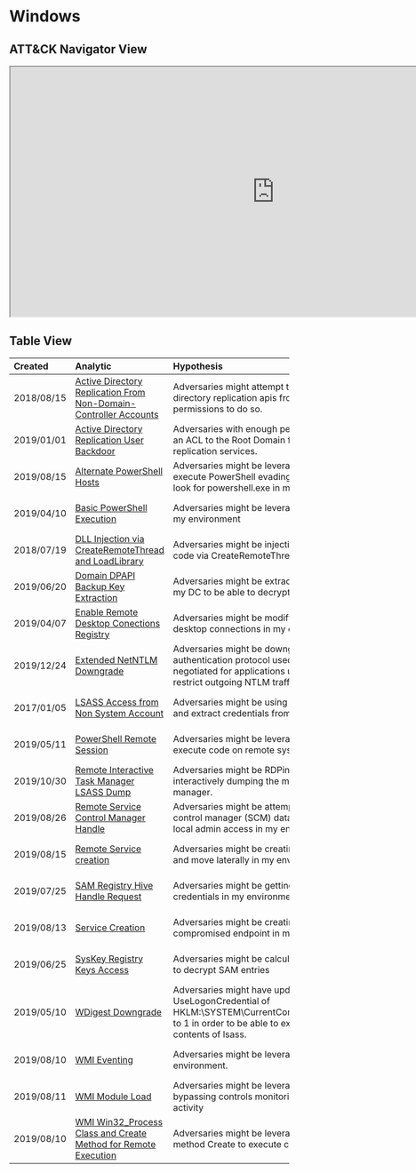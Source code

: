 # Windows

## ATT&CK Navigator View

<iframe src="https://mitre-attack.github.io/attack-navigator/enterprise/#layerURL=https%3A%2F%2Fraw.githubusercontent.com%2Fhunters-forge%2FThreatHunter-Playbook%2Fmaster%2Fdocs%2Fcontent%2Fnotebooks%2Fwindows%2Fwindows.json&tabs=false&selecting_techniques=false" width="950" height="450"></iframe>

## Table View

|Created|Analytic|Hypothesis|Author|
| :---| :---| :---| :---|
|2018/08/15 |[Active Directory Replication From Non-Domain-Controller Accounts](https://threathunterplaybook.com/notebooks/windows/06_credential_access/credential_access/WIN-180815210510.html) |Adversaries might attempt to pull the NTLM hash of a user via active directory replication apis from a non-domain-controller account with permissions to do so. |Roberto Rodriguez @Cyb3rWard0g |
|2019/01/01 |[Active Directory Replication User Backdoor](https://threathunterplaybook.com/notebooks/windows/05_defense_evasion/defense_evasion/WIN-190101151110.html) |Adversaries with enough permissions (domain admin) might be adding an ACL to the Root Domain for any user to abuse active directory replication services. |Roberto Rodriguez @Cyb3rWard0g |
|2019/08/15 |[Alternate PowerShell Hosts](https://threathunterplaybook.com/notebooks/windows/02_execution/execution/WIN-190815181010.html) |Adversaries might be leveraging alternate PowerShell Hosts to execute PowerShell evading traditional PowerShell detections that look for powershell.exe in my environment. |Roberto Rodriguez @Cyb3rWard0g |
|2019/04/10 |[Basic PowerShell Execution](https://threathunterplaybook.com/notebooks/windows/02_execution/execution/WIN-190410151110.html) |Adversaries might be leveraging PowerShell to execute code within my environment |Roberto Rodriguez @Cyb3rWard0g |
|2018/07/19 |[DLL Injection via CreateRemoteThread and LoadLibrary](https://threathunterplaybook.com/notebooks/windows/05_defense_evasion/defense_evasion/WIN-180719170510.html) |Adversaries might be injecting a dll to another process to execute code via CreateRemoteThread and LoadLibrary functions. |Roberto Rodriguez @Cyb3rWard0g |
|2019/06/20 |[Domain DPAPI Backup Key Extraction](https://threathunterplaybook.com/notebooks/windows/06_credential_access/credential_access/WIN-190620024610.html) |Adversaries might be extracting the DPAPI domain backup key from my DC to be able to decrypt any domain user master key files. |Roberto Rodriguez @Cyb3rWard0g |
|2019/04/07 |[Enable Remote Desktop Conections Registry](https://threathunterplaybook.com/notebooks/windows/05_defense_evasion/defense_evasion/WIN-190407183310.html) |Adversaries might be modifying registry key values to enable remote desktop connections in my environment |Roberto Rodriguez @Cyb3rWard0g |
|2019/12/24 |[Extended NetNTLM Downgrade](https://threathunterplaybook.com/notebooks/windows/06_credential_access/credential_access/WIN-191224222300.html) |Adversaries might be downgrading the challenge/response authentication protocol used for network logons, the minimum security negotiated for applications using NTLMSSP, and security settings that restrict outgoing NTLM traffic to remote servers in my environment |Roberto Rodriguez @Cyb3rWard0g |
|2017/01/05 |[LSASS Access from Non System Account](https://threathunterplaybook.com/notebooks/windows/06_credential_access/credential_access/WIN-170105221010.html) |Adversaries might be using a non system account to access LSASS and extract credentials from memory. |Roberto Rodriguez @Cyb3rWard0g |
|2019/05/11 |[PowerShell Remote Session](https://threathunterplaybook.com/notebooks/windows/08_lateral_movement/lateral_movement/WIN-190511223310.html) |Adversaries might be leveraging remote powershell sessions to execute code on remote systems throughout my environment |Roberto Rodriguez @Cyb3rWard0g |
|2019/10/30 |[Remote Interactive Task Manager LSASS Dump](https://threathunterplaybook.com/notebooks/windows/06_credential_access/credential_access/WIN-191030201010.html) |Adversaries might be RDPing to computers in my environment and interactively dumping the memory contents of LSASS with task manager. |Roberto Rodriguez @Cyb3rWard0g |
|2019/08/26 |[Remote Service Control Manager Handle](https://threathunterplaybook.com/notebooks/windows/07_discovery/discovery/WIN-190826010110.html) |Adversaries might be attempting to open up a handle to the service control manager (SCM) database on remote endpoints to check for local admin access in my environment. |Roberto Rodriguez @Cyb3rWard0g |
|2019/08/15 |[Remote Service creation](https://threathunterplaybook.com/notebooks/windows/08_lateral_movement/lateral_movement/WIN-190815181010.html) |Adversaries might be creating new services remotely to execute code and move laterally in my environment |Roberto Rodriguez @Cyb3rWard0g |
|2019/07/25 |[SAM Registry Hive Handle Request](https://threathunterplaybook.com/notebooks/windows/07_discovery/discovery/WIN-190725024610.html) |Adversaries might be getting a handle to the SAM database to extract credentials in my environment |Roberto Rodriguez @Cyb3rWard0g |
|2019/08/13 |[Service Creation](https://threathunterplaybook.com/notebooks/windows/02_execution/execution/WIN-190813181020.html) |Adversaries might be creating new services to execute code on a compromised endpoint in my environment |Roberto Rodriguez @Cyb3rWard0g |
|2019/06/25 |[SysKey Registry Keys Access](https://threathunterplaybook.com/notebooks/windows/07_discovery/discovery/WIN-190625024610.html) |Adversaries might be calculating the SysKey from registry key values to decrypt SAM entries |Roberto Rodriguez @Cyb3rWard0g |
|2019/05/10 |[WDigest Downgrade](https://threathunterplaybook.com/notebooks/windows/05_defense_evasion/defense_evasion/WIN-190510202010.html) |Adversaries might have updated the property value UseLogonCredential of HKLM:\SYSTEM\CurrentControlSet\Control\SecurityProviders\WDigest to 1 in order to be able to extract clear text passwords from memory contents of lsass. |Roberto Rodriguez @Cyb3rWard0g |
|2019/08/10 |[WMI Eventing](https://threathunterplaybook.com/notebooks/windows/03_persistence/persistence/WIN-190810170510.html) |Adversaries might be leveraging WMI eventing for persistence in my environment. |Roberto Rodriguez @Cyb3rWard0g |
|2019/08/11 |[WMI Module Load](https://threathunterplaybook.com/notebooks/windows/02_execution/execution/WIN-190811201010.html) |Adversaries might be leveraging WMI modules to execute WMI tasks bypassing controls monitoring for wmiprvse.exe or wmiapsrv.exe activity |Roberto Rodriguez @Cyb3rWard0g |
|2019/08/10 |[WMI Win32_Process Class and Create Method for Remote Execution](https://threathunterplaybook.com/notebooks/windows/08_lateral_movement/lateral_movement/WIN-190810201010.html) |Adversaries might be leveraging WMI Win32_Process class and method Create to execute code remotely across my environment |Roberto Rodriguez @Cyb3rWard0g |
